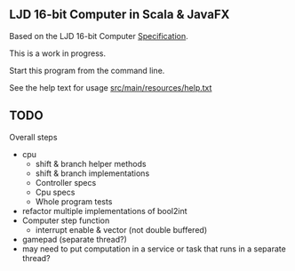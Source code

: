 LJD 16-bit Computer in Scala & JavaFX
-------------------------------------

Based on the LJD 16-bit Computer
[Specification](https://github.com/lj-ditrapani/16-bit-computer-specification).

This is a work in progress.

Start this program from the command line.

See the help text for usage [src/main/resources/help.txt](src/main/resources/help.txt)


TODO
----

Overall steps
- cpu
    - shift & branch helper methods
    - shift & branch implementations
    - Controller specs
    - Cpu specs
    - Whole program tests
- refactor multiple implementations of bool2int
- Computer step function
    - interrupt enable & vector (not double buffered)
- gamepad (separate thread?)
- may need to put computation in a service or task
  that runs in a separate thread?
